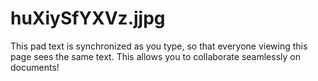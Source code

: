 # huXiySfYXVz.jjpg

This pad text is synchronized as you type, so that everyone viewing this page sees the same text.  This allows you to collaborate seamlessly on documents!
